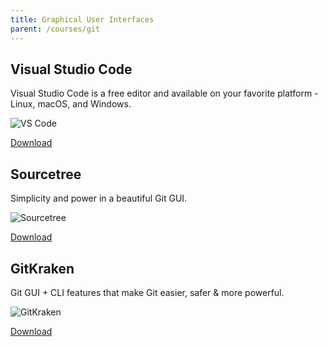 ```yaml
---
title: Graphical User Interfaces
parent: /courses/git
---
```


## Visual Studio Code

Visual Studio Code is a free editor and available on your favorite platform - Linux, macOS, and Windows.

![VS Code](https://code.visualstudio.com/assets/home/home-screenshot-mac.png "VS Code")

[Download](https://code.visualstudio.com/)

## Sourcetree

Simplicity and power in a beautiful Git GUI.

![Sourcetree](https://wac-cdn.atlassian.com/dam/jcr:580c367b-c240-453d-aa18-c7ced44324f9/hero-mac-screenshot.png?cdnVersion=575 "Sourcetree")

[Download](https://www.sourcetreeapp.com/)

## GitKraken

Git GUI + CLI features that make Git easier, safer & more powerful.

![GitKraken](https://www.gitkraken.com/wp-content/uploads/2022/08/1-visual-commit-graph-1600x900-1-1024x576.png.webp "GitKraken")

[Download](https://www.gitkraken.com/)
